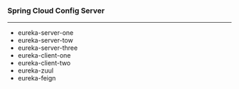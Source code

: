 ### Spring Cloud Config Server
--- 
* eureka-server-one
* eureka-server-tow
* eureka-server-three
* eureka-client-one
* eureka-client-two
* eureka-zuul
* eureka-feign
